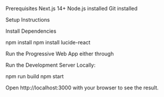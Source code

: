 Prerequisites
Next.js 14+ Node.js installed
Git installed

Setup Instructions

Install Dependencies

npm install
npm install lucide-react

Run the Progressive Web App either through 


Run the Development Server Locally:

npm run build
npm start

Open http://localhost:3000 with your browser to see the result.


